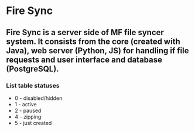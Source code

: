 # Fire Sync
Fire Sync is a server side of MF file syncer system. It consists from 
the core (created with Java), web server (Python, JS) for handling if file requests 
and user interface and database (PostgreSQL).
---








### List table statuses
- 0 - disabled/hidden
- 1 - active
- 2 - paused
- 4 - zipping
- 5 - just created
